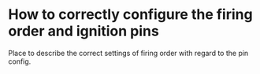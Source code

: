 # How to correctly configure the firing order and ignition pins  

Place to describe the correct settings of firing order with regard to the pin config. 